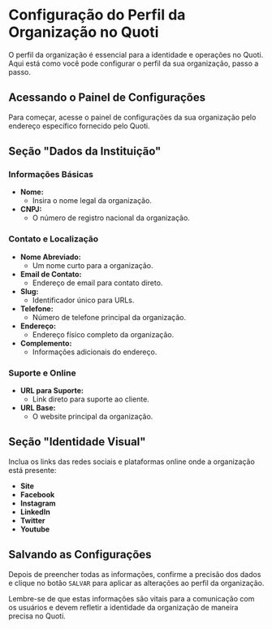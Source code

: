# Configuração do Perfil da Organização no Quoti

O perfil da organização é essencial para a identidade e operações no Quoti. Aqui está como você pode configurar o perfil da sua organização, passo a passo.

## Acessando o Painel de Configurações

Para começar, acesse o painel de configurações da sua organização pelo endereço específico fornecido pelo Quoti.

## Seção "Dados da Instituição"

### Informações Básicas

- **Nome:**
  - Insira o nome legal da organização.
- **CNPJ:**
  - O número de registro nacional da organização.

### Contato e Localização

- **Nome Abreviado:**
  - Um nome curto para a organização.
- **Email de Contato:**
  - Endereço de email para contato direto.
- **Slug:**
  - Identificador único para URLs.
- **Telefone:**
  - Número de telefone principal da organização.
- **Endereço:**
  - Endereço físico completo da organização.
- **Complemento:**
  - Informações adicionais do endereço.

### Suporte e Online

- **URL para Suporte:**
  - Link direto para suporte ao cliente.
- **URL Base:**
  - O website principal da organização.

## Seção "Identidade Visual"

Inclua os links das redes sociais e plataformas online onde a organização está presente:

- **Site**
- **Facebook**
- **Instagram**
- **LinkedIn**
- **Twitter**
- **Youtube**

## Salvando as Configurações

Depois de preencher todas as informações, confirme a precisão dos dados e clique no botão `SALVAR` para aplicar as alterações ao perfil da organização.

Lembre-se de que estas informações são vitais para a comunicação com os usuários e devem refletir a identidade da organização de maneira precisa no Quoti.
